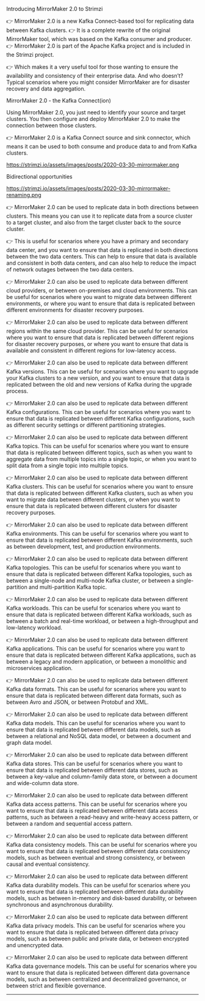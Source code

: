 

Introducing MirrorMaker 2.0 to Strimzi

👉 MirrorMaker 2.0 is a new Kafka Connect-based tool for replicating data between Kafka clusters. 
👉 It is a complete rewrite of the original MirrorMaker tool, which was based on the Kafka consumer and producer. 👉 MirrorMaker 2.0 is part of the Apache Kafka project and is included in the Strimzi project.

👉 Which makes it a very useful tool for those wanting to ensure the availability and consistency of their enterprise data. And who doesn’t? Typical scenarios where you might consider MirrorMaker are for disaster recovery and data aggregation.



MirrorMaker 2.0 - the Kafka Connect(ion)

Using MirrorMaker 2.0, you just need to identify your source and target clusters. You then configure and deploy MirrorMaker 2.0 to make the connection between those clusters.

👉 MirrorMaker 2.0 is a Kafka Connect source and sink connector, which means it can be used to both consume and produce data to and from Kafka clusters.

https://strimzi.io/assets/images/posts/2020-03-30-mirrormaker.png



Bidirectional opportunities

https://strimzi.io/assets/images/posts/2020-03-30-mirrormaker-renaming.png



👉 MirrorMaker 2.0 can be used to replicate data in both directions between clusters. 
This means you can use it to replicate data from a source cluster to a target cluster, and also from the target cluster back to the source cluster.

👉 This is useful for scenarios where you have a primary and secondary data center, and you want to ensure that data is replicated in both directions between the two data centers. This can help to ensure that data is available and consistent in both data centers, and can also help to reduce the impact of network outages between the two data centers.




👉 MirrorMaker 2.0 can also be used to replicate data between different cloud providers, or between on-premises and cloud environments. This can be useful for scenarios where you want to migrate data between different environments, or where you want to ensure that data is replicated between different environments for disaster recovery purposes.


👉 MirrorMaker 2.0 can also be used to replicate data between different regions within the same cloud provider. This can be useful for scenarios where you want to ensure that data is replicated between different regions for disaster recovery purposes, or where you want to ensure that data is available and consistent in different regions for low-latency access.


👉 MirrorMaker 2.0 can also be used to replicate data between different Kafka versions. This can be useful for scenarios where you want to upgrade your Kafka clusters to a new version, and you want to ensure that data is replicated between the old and new versions of Kafka during the upgrade process.


👉 MirrorMaker 2.0 can also be used to replicate data between different Kafka configurations. This can be useful for scenarios where you want to ensure that data is replicated between different Kafka configurations, such as different security settings or different partitioning strategies.


👉 MirrorMaker 2.0 can also be used to replicate data between different Kafka topics. This can be useful for scenarios where you want to ensure that data is replicated between different topics, such as when you want to aggregate data from multiple topics into a single topic, or when you want to split data from a single topic into multiple topics.    


👉 MirrorMaker 2.0 can also be used to replicate data between different Kafka clusters. This can be useful for scenarios where you want to ensure that data is replicated between different Kafka clusters, such as when you want to migrate data between different clusters, or when you want to ensure that data is replicated between different clusters for disaster recovery purposes.


👉 MirrorMaker 2.0 can also be used to replicate data between different Kafka environments. This can be useful for scenarios where you want to ensure that data is replicated between different Kafka environments, such as between development, test, and production environments.


👉 MirrorMaker 2.0 can also be used to replicate data between different Kafka topologies. This can be useful for scenarios where you want to ensure that data is replicated between different Kafka topologies, such as between a single-node and multi-node Kafka cluster, or between a single-partition and multi-partition Kafka topic.


👉 MirrorMaker 2.0 can also be used to replicate data between different Kafka workloads. This can be useful for scenarios where you want to ensure that data is replicated between different Kafka workloads, such as between a batch and real-time workload, or between a high-throughput and low-latency workload.


👉 MirrorMaker 2.0 can also be used to replicate data between different Kafka applications. This can be useful for scenarios where you want to ensure that data is replicated between different Kafka applications, such as between a legacy and modern application, or between a monolithic and microservices application.


👉 MirrorMaker 2.0 can also be used to replicate data between different Kafka data formats. This can be useful for scenarios where you want to ensure that data is replicated between different data formats, such as between Avro and JSON, or between Protobuf and XML.


👉 MirrorMaker 2.0 can also be used to replicate data between different Kafka data models. This can be useful for scenarios where you want to ensure that data is replicated between different data models, such as between a relational and NoSQL data model, or between a document and graph data model.


👉 MirrorMaker 2.0 can also be used to replicate data between different Kafka data stores. This can be useful for scenarios where you want to ensure that data is replicated between different data stores, such as between a key-value and column-family data store, or between a document and wide-column data store. 


👉 MirrorMaker 2.0 can also be used to replicate data between different Kafka data access patterns. This can be useful for scenarios where you want to ensure that data is replicated between different data access patterns, such as between a read-heavy and write-heavy access pattern, or between a random and sequential access pattern.



👉 MirrorMaker 2.0 can also be used to replicate data between different Kafka data consistency models. This can be useful for scenarios where you want to ensure that data is replicated between different data consistency models, such as between eventual and strong consistency, or between causal and eventual consistency.


👉 MirrorMaker 2.0 can also be used to replicate data between different Kafka data durability models. This can be useful for scenarios where you want to ensure that data is replicated between different data durability models, such as between in-memory and disk-based durability, or between synchronous and asynchronous durability.


👉 MirrorMaker 2.0 can also be used to replicate data between different Kafka data privacy models. This can be useful for scenarios where you want to ensure that data is replicated between different data privacy models, such as between public and private data, or between encrypted and unencrypted data.


👉 MirrorMaker 2.0 can also be used to replicate data between different Kafka data governance models. This can be useful for scenarios where you want to ensure that data is replicated between different data governance models, such as between centralized and decentralized governance, or between strict and flexible governance.

---------------------------------------------------------------------------------------------------------------------


